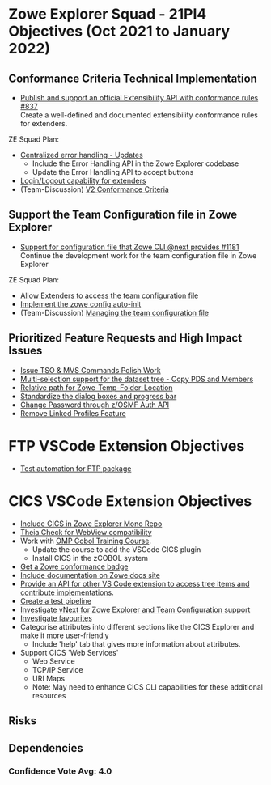 # Zowe Explorer Squad - 21PI4 Objectives (Oct 2021 to January 2022)


## Conformance Criteria Technical Implementation

* [Publish and support an official Extensibility API with conformance rules #837](https://github.com/zowe/vscode-extension-for-zowe/issues/837)  
Create a well-defined and documented extensibility conformance rules for extenders.

ZE Squad Plan:  
- [Centralized error handling - Updates](https://github.com/zowe/vscode-extension-for-zowe/issues/388)
  - Include the Error Handling API in the Zowe Explorer codebase
  - Update the Error Handling API to accept buttons
- [Login/Logout capability for extenders](https://github.com/zowe/vscode-extension-for-zowe/issues/1255)
- (Team-Discussion) [V2 Conformance Criteria ](https://github.com/zowe/vscode-extension-for-zowe/discussions/1534)

  
## Support the Team Configuration file in Zowe Explorer

* [Support for configuration file that Zowe CLI @next provides #1181](https://github.com/zowe/vscode-extension-for-zowe/issues/1181)  
Continue the development work for the team configuration file in Zowe Explorer

ZE Squad Plan:  
- [Allow Extenders to access the team configuration file](https://github.com/zowe/vscode-extension-for-zowe/issues/1528)
- [Implement the zowe config auto-init](https://github.com/zowe/vscode-extension-for-zowe/issues/1536)
- (Team-Discussion) [Managing the team configuration file](https://github.com/zowe/vscode-extension-for-zowe/discussions/1535)

## Prioritized Feature Requests and High Impact Issues

- [Issue TSO & MVS Commands Polish Work](https://github.com/zowe/vscode-extension-for-zowe/issues/1297)
- [Multi-selection support for the dataset tree - Copy PDS and Members](https://github.com/zowe/vscode-extension-for-zowe/issues/1286)
- [Relative path for Zowe-Temp-Folder-Location](https://github.com/zowe/vscode-extension-for-zowe/issues/1053)
- [Standardize the dialog boxes and progress bar](https://github.com/zowe/vscode-extension-for-zowe/issues/1537)
- [Change Password through z/OSMF Auth API](https://github.com/zowe/vscode-extension-for-zowe/issues/1538)
- [Remove Linked Profiles Feature](https://github.com/zowe/vscode-extension-for-zowe/issues/1280)
  
# FTP VSCode Extension Objectives
- [Test automation for FTP package](https://github.com/zowe/vscode-extension-for-zowe/issues/1028)

# CICS VSCode Extension Objectives

- [Include CICS in Zowe Explorer Mono Repo](#)
- [Theia Check for WebView compatibility](https://github.com/zowe/vscode-extension-for-cics/issues/64)
- Work with [OMP Cobol Training Course](https://github.com/openmainframeproject/cobol-programming-course).
  - Update the course to add the VSCode CICS plugin
  - Install CICS in the zCOBOL system
- [Get a Zowe conformance badge](https://github.com/zowe/vscode-extension-for-cics/issues/105)
- [Include documentation on Zowe docs site](https://github.com/zowe/vscode-extension-for-cics/issues/106)
- [Provide an API for other VS Code extension to access tree items and contribute implementations](https://github.com/zowe/vscode-extension-for-cics/issues/101).
- [Create a test pipeline](https://github.com/zowe/vscode-extension-for-cics/issues/4)
- [Investigate vNext for Zowe Explorer and Team Configuration support](https://github.com/zowe/vscode-extension-for-cics/issues/107)
- [Investigate favourites](https://github.com/zowe/vscode-extension-for-cics/issues/92)
- Categorise attributes into different sections like the CICS Explorer and make it more user-friendly
  - Include 'help' tab that gives more information about attributes.
- Support CICS 'Web Services'
  - Web Service
  - TCP/IP Service
  - URI Maps
  - Note: May need to enhance CICS CLI capabilities for these additional resources

## Risks


## Dependencies


### Confidence Vote Avg: 4.0